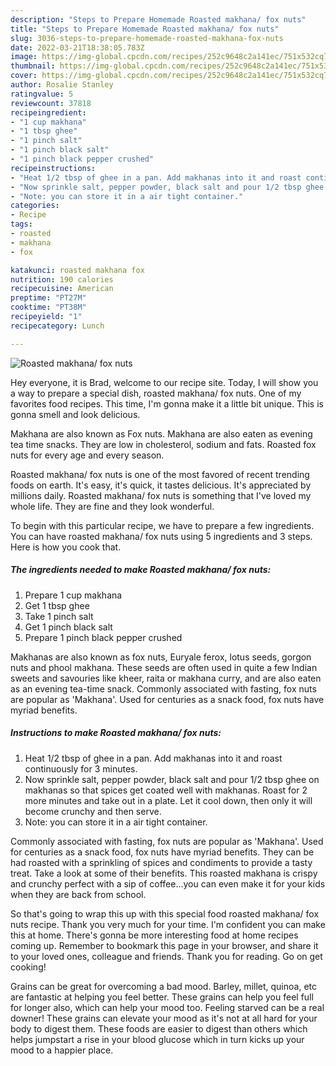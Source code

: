 ```yaml
---
description: "Steps to Prepare Homemade Roasted makhana/ fox nuts"
title: "Steps to Prepare Homemade Roasted makhana/ fox nuts"
slug: 3036-steps-to-prepare-homemade-roasted-makhana-fox-nuts
date: 2022-03-21T18:38:05.783Z
image: https://img-global.cpcdn.com/recipes/252c9648c2a141ec/751x532cq70/roasted-makhana-fox-nuts-recipe-main-photo.jpg
thumbnail: https://img-global.cpcdn.com/recipes/252c9648c2a141ec/751x532cq70/roasted-makhana-fox-nuts-recipe-main-photo.jpg
cover: https://img-global.cpcdn.com/recipes/252c9648c2a141ec/751x532cq70/roasted-makhana-fox-nuts-recipe-main-photo.jpg
author: Rosalie Stanley
ratingvalue: 5
reviewcount: 37818
recipeingredient:
- "1 cup makhana"
- "1 tbsp ghee"
- "1 pinch salt"
- "1 pinch black salt"
- "1 pinch black pepper crushed"
recipeinstructions:
- "Heat 1/2 tbsp of ghee in a pan. Add makhanas into it and roast continuously for 3 minutes."
- "Now sprinkle salt, pepper powder, black salt and pour 1/2 tbsp ghee on makhanas so that spices get coated well with makhanas. Roast for 2 more minutes and take out in a plate. Let it cool down, then only it will become crunchy and then serve."
- "Note: you can store it in a air tight container."
categories:
- Recipe
tags:
- roasted
- makhana
- fox

katakunci: roasted makhana fox 
nutrition: 190 calories
recipecuisine: American
preptime: "PT27M"
cooktime: "PT38M"
recipeyield: "1"
recipecategory: Lunch

---
```



![Roasted makhana/ fox nuts](https://img-global.cpcdn.com/recipes/252c9648c2a141ec/751x532cq70/roasted-makhana-fox-nuts-recipe-main-photo.jpg)

Hey everyone, it is Brad, welcome to our recipe site. Today, I will show you a way to prepare a special dish, roasted makhana/ fox nuts. One of my favorites food recipes. This time, I'm gonna make it a little bit unique. This is gonna smell and look delicious.

Makhana are also known as Fox nuts. Makhana are also eaten as evening tea time snacks. They are low in cholesterol, sodium and fats. Roasted fox nuts for every age and every season.

Roasted makhana/ fox nuts is one of the most favored of recent trending foods on earth. It's easy, it's quick, it tastes delicious. It's appreciated by millions daily. Roasted makhana/ fox nuts is something that I've loved my whole life. They are fine and they look wonderful.


To begin with this particular recipe, we have to prepare a few ingredients. You can have roasted makhana/ fox nuts using 5 ingredients and 3 steps. Here is how you cook that.

<!--inarticleads1-->

##### The ingredients needed to make Roasted makhana/ fox nuts:

1. Prepare 1 cup makhana
1. Get 1 tbsp ghee
1. Take 1 pinch salt
1. Get 1 pinch black salt
1. Prepare 1 pinch black pepper crushed


Makhanas are also known as fox nuts, Euryale ferox, lotus seeds, gorgon nuts and phool makhana. These seeds are often used in quite a few Indian sweets and savouries like kheer, raita or makhana curry, and are also eaten as an evening tea-time snack. Commonly associated with fasting, fox nuts are popular as &#39;Makhana&#39;. Used for centuries as a snack food, fox nuts have myriad benefits. 

<!--inarticleads2-->

##### Instructions to make Roasted makhana/ fox nuts:

1. Heat 1/2 tbsp of ghee in a pan. Add makhanas into it and roast continuously for 3 minutes.
1. Now sprinkle salt, pepper powder, black salt and pour 1/2 tbsp ghee on makhanas so that spices get coated well with makhanas. Roast for 2 more minutes and take out in a plate. Let it cool down, then only it will become crunchy and then serve.
1. Note: you can store it in a air tight container.


Commonly associated with fasting, fox nuts are popular as &#39;Makhana&#39;. Used for centuries as a snack food, fox nuts have myriad benefits. They can be had roasted with a sprinkling of spices and condiments to provide a tasty treat. Take a look at some of their benefits. This roasted makhana is crispy and crunchy perfect with a sip of coffee…you can even make it for your kids when they are back from school. 

So that's going to wrap this up with this special food roasted makhana/ fox nuts recipe. Thank you very much for your time. I'm confident you can make this at home. There's gonna be more interesting food at home recipes coming up. Remember to bookmark this page in your browser, and share it to your loved ones, colleague and friends. Thank you for reading. Go on get cooking!

Grains can be great for overcoming a bad mood. Barley, millet, quinoa, etc are fantastic at helping you feel better. These grains can help you feel full for longer also, which can help your mood too. Feeling starved can be a real downer! These grains can elevate your mood as it's not at all hard for your body to digest them. These foods are easier to digest than others which helps jumpstart a rise in your blood glucose which in turn kicks up your mood to a happier place.
